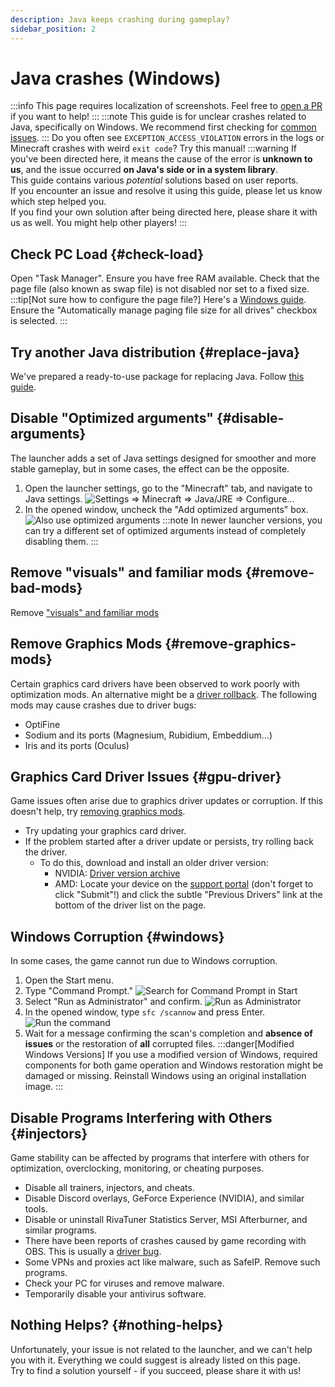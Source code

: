 ```yaml
---
description: Java keeps crashing during gameplay?
sidebar_position: 2
---
```

# Java crashes (Windows)
:::info
This page requires localization of screenshots. Feel free to [open a PR](https://github.com/LegacyLauncher/docs) if you want to help!
:::
:::note
This guide is for unclear crashes related to Java, specifically on Windows. We recommend first checking for [common issues](./common).
:::
Do you often see `EXCEPTION_ACCESS_VIOLATION` errors in the logs or Minecraft crashes with weird `exit code`? Try this manual!
:::warning
If you've been directed here, it means the cause of the error is **unknown to us**, and the issue occurred **on Java's side or in a system library**.  
This guide contains various _potential_ solutions based on user reports.  
If you encounter an issue and resolve it using this guide, please let us know which step helped you.  
If you find your own solution after being directed here, please share it with us as well. You might help other players!
:::

## Check PC Load {#check-load}
Open "Task Manager". Ensure you have free RAM available. Check that the page file (also known as swap file) is not disabled nor set to a fixed size.
:::tip[Not sure how to configure the page file?]
Here's a [Windows guide](https://www.tomshardware.com/news/how-to-manage-virtual-memory-pagefile-windows-10,36929.html). Ensure the "Automatically manage paging file size for all drives" checkbox is selected.
:::


## Try another Java distribution {#replace-java}
We've prepared a ready-to-use package for replacing Java. Follow [this guide](../faq/custom-java#how-to-simplified).

## Disable "Optimized arguments" {#disable-arguments}
The launcher adds a set of Java settings designed for smoother and more stable gameplay, but in some cases, the effect can be the opposite.
1. Open the launcher settings, go to the "Minecraft" tab, and navigate to Java settings.
    ![Settings => Minecraft => Java/JRE => Configure...](./img/configure-button-en.png)
2. In the opened window, uncheck the "Add optimized arguments" box.
    ![Also use optimized arguments](./img/optimized-arguments-off-en.png)
    :::note
    In newer launcher versions, you can try a different set of optimized arguments instead of completely disabling them.
    :::

## Remove "visuals" and familiar mods {#remove-bad-mods}
Remove ["visuals" and familiar mods](/mods/specific/visuals)

## Remove Graphics Mods {#remove-graphics-mods}
Certain graphics card drivers have been observed to work poorly with optimization mods. An alternative might be a [driver rollback](#gpu-driver). The following mods may cause crashes due to driver bugs:
* OptiFine
* Sodium and its ports (Magnesium, Rubidium, Embeddium...)
* Iris and its ports (Oculus)

## Graphics Card Driver Issues {#gpu-driver}
Game issues often arise due to graphics driver updates or corruption. If this doesn't help, try [removing graphics mods](#remove-graphics-mods).
* Try updating your graphics card driver.
* If the problem started after a driver update or persists, try rolling back the driver.
    * To do this, download and install an older driver version:
        * NVIDIA: [Driver version archive](https://www.nvidia.com/Download/Find.aspx)
        * AMD: Locate your device on the [support portal](https://www.amd.com/en/support) (don't forget to click "Submit"!) and click the subtle "Previous Drivers" link at the bottom of the driver list on the page.

## Windows Corruption {#windows}
In some cases, the game cannot run due to Windows corruption.
1. Open the Start menu.
2. Type "Command Prompt."
    ![Search for Command Prompt in Start](./img/command-prompt-ru-0.png)
3. Select "Run as Administrator" and confirm.
    ![Run as Administrator](./img/command-prompt-ru-1.png)
4. In the opened window, type `sfc /scannow` and press Enter.
    ![Run the command](./img/command-prompt-ru-2.png)
5. Wait for a message confirming the scan's completion and **absence of issues** or the restoration of **all** corrupted files.
    :::danger[Modified Windows Versions]
    If you use a modified version of Windows, required components for both game operation and Windows restoration might be damaged or missing. Reinstall Windows using an original installation image.
    :::

## Disable Programs Interfering with Others {#injectors}
Game stability can be affected by programs that interfere with others for optimization, overclocking, monitoring, or cheating purposes.
* Disable all trainers, injectors, and cheats.
* Disable Discord overlays, GeForce Experience (NVIDIA), and similar tools.
* Disable or uninstall RivaTuner Statistics Server, MSI Afterburner, and similar programs.
* There have been reports of crashes caused by game recording with OBS. This is usually a [driver bug](#gpu-driver).
* Some VPNs and proxies act like malware, such as SafeIP. Remove such programs.
* Check your PC for viruses and remove malware.
* Temporarily disable your antivirus software.

## Nothing Helps? {#nothing-helps}
Unfortunately, your issue is not related to the launcher, and we can't help you with it. Everything we could suggest is already listed on this page.  
Try to find a solution yourself - if you succeed, please share it with us!
